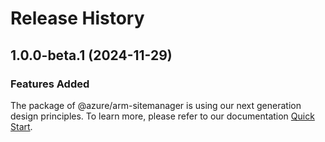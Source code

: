 # Release History
    
## 1.0.0-beta.1 (2024-11-29)

### Features Added

The package of @azure/arm-sitemanager is using our next generation design principles. To learn more, please refer to our documentation [Quick Start](https://aka.ms/azsdk/js/mgmt/quickstart).
